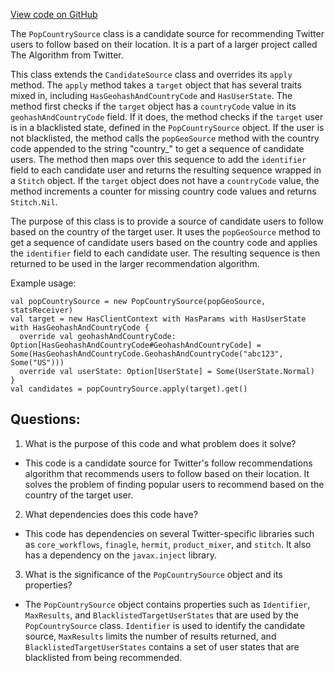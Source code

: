 [View code on GitHub](https://github.com/misbahsy/the-algorithm/follow-recommendations-service/common/src/main/scala/com/twitter/follow_recommendations/common/candidate_sources/geo/PopCountrySource.scala)

The `PopCountrySource` class is a candidate source for recommending Twitter users to follow based on their location. It is a part of a larger project called The Algorithm from Twitter. 

This class extends the `CandidateSource` class and overrides its `apply` method. The `apply` method takes a `target` object that has several traits mixed in, including `HasGeohashAndCountryCode` and `HasUserState`. The method first checks if the `target` object has a `countryCode` value in its `geohashAndCountryCode` field. If it does, the method checks if the `target` user is in a blacklisted state, defined in the `PopCountrySource` object. If the user is not blacklisted, the method calls the `popGeoSource` method with the country code appended to the string "country_" to get a sequence of candidate users. The method then maps over this sequence to add the `identifier` field to each candidate user and returns the resulting sequence wrapped in a `Stitch` object. If the `target` object does not have a `countryCode` value, the method increments a counter for missing country code values and returns `Stitch.Nil`.

The purpose of this class is to provide a source of candidate users to follow based on the country of the target user. It uses the `popGeoSource` method to get a sequence of candidate users based on the country code and applies the `identifier` field to each candidate user. The resulting sequence is then returned to be used in the larger recommendation algorithm. 

Example usage:
```
val popCountrySource = new PopCountrySource(popGeoSource, statsReceiver)
val target = new HasClientContext with HasParams with HasUserState with HasGeohashAndCountryCode {
  override val geohashAndCountryCode: Option[HasGeohashAndCountryCode#GeohashAndCountryCode] = Some(HasGeohashAndCountryCode.GeohashAndCountryCode("abc123", Some("US")))
  override val userState: Option[UserState] = Some(UserState.Normal)
}
val candidates = popCountrySource.apply(target).get()
```
## Questions: 
 1. What is the purpose of this code and what problem does it solve?
- This code is a candidate source for Twitter's follow recommendations algorithm that recommends users to follow based on their location. It solves the problem of finding popular users to recommend based on the country of the target user.

2. What dependencies does this code have?
- This code has dependencies on several Twitter-specific libraries such as `core_workflows`, `finagle`, `hermit`, `product_mixer`, and `stitch`. It also has a dependency on the `javax.inject` library.

3. What is the significance of the `PopCountrySource` object and its properties?
- The `PopCountrySource` object contains properties such as `Identifier`, `MaxResults`, and `BlacklistedTargetUserStates` that are used by the `PopCountrySource` class. `Identifier` is used to identify the candidate source, `MaxResults` limits the number of results returned, and `BlacklistedTargetUserStates` contains a set of user states that are blacklisted from being recommended.